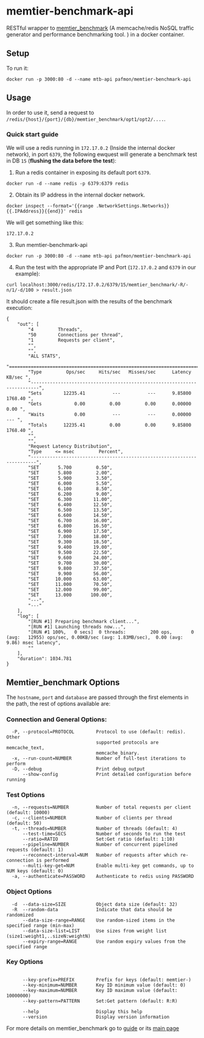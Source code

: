 # memtier-benchmark-api

RESTful wrapper to [memtier_benchmark](https://github.com/RedisLabs/memtier_benchmark) (A memcache/redis NoSQL traffic generator and performance benchmarking tool.
) in a docker container.

## Setup
To run it:
```
docker run -p 3000:80 -d --name mtb-api pafmon/memtier-benchmark-api
```

## Usage
In order to use it, send a request to ``/redis/{host}/{port}/{db}/memtier_benchmark/opt1/opt2/....``.

### Quick start guide

We will use a redis running in ``172.17.0.2`` (Inside the internal docker network), in port ``6379``, the following ewquest will generate a benchmark test in DB ``15`` (**flushing the data before the test**):

1. Run a redis container in exposing its default port ``6379``.
```
docker run -d --name redis -p 6379:6379 redis
```
2. Obtain its IP address in the internal docker network.  
```
docker inspect --format='{{range .NetworkSettings.Networks}}{{.IPAddress}}{{end}}' redis

```
We will get something like this:
```
172.17.0.2
```
3. Run memtier-benchmark-api
```
docker run -p 3000:80 -d --name mtb-api pafmon/memtier-benchmark-api
```
4. Run the test with the appropriate IP and Port (``172.17.0.2`` and ``6379`` in our example):
```
curl localhost:3000/redis/172.17.0.2/6379/15/memtier_benchmark/-R/-n/1/-d/100 > result.json
```
It should create a file result.json with the results of the benchmark execution:

```
{
    "out": [
        "4         Threads",
        "50        Connections per thread",
        "1         Requests per client",
        "",
        "",
        "ALL STATS",
        "=========================================================================",
        "Type         Ops/sec     Hits/sec   Misses/sec      Latency       KB/sec ",
        "-------------------------------------------------------------------------",
        "Sets        12235.41          ---          ---      9.85800      1768.40 ",
        "Gets            0.00         0.00         0.00      0.00000         0.00 ",
        "Waits           0.00          ---          ---      0.00000          --- ",
        "Totals      12235.41         0.00         0.00      9.85800      1768.40 ",
        "",
        "",
        "Request Latency Distribution",
        "Type     <= msec         Percent",
        "------------------------------------------------------------------------",
        "SET       5.700         0.50",
        "SET       5.800         2.00",
        "SET       5.900         3.50",
        "SET       6.000         5.50",
        "SET       6.100         8.50",
        "SET       6.200         9.00",
        "SET       6.300        11.00",
        "SET       6.400        12.50",
        "SET       6.500        13.50",
        "SET       6.600        14.50",
        "SET       6.700        16.00",
        "SET       6.800        16.50",
        "SET       6.900        17.50",
        "SET       7.000        18.00",
        "SET       9.300        18.50",
        "SET       9.400        19.00",
        "SET       9.500        22.50",
        "SET       9.600        24.00",
        "SET       9.700        30.00",
        "SET       9.800        37.50",
        "SET       9.900        56.00",
        "SET      10.000        63.00",
        "SET      11.000        70.50",
        "SET      12.000        99.00",
        "SET      13.000       100.00",
        "---",
        "---"
    ],
    "log": [
        "[RUN #1] Preparing benchmark client...",
        "[RUN #1] Launching threads now...",
        "[RUN #1 100%,   0 secs]  0 threads:         200 ops,       0 (avg:   12955) ops/sec, 0.00KB/sec (avg: 1.83MB/sec),  0.00 (avg:  9.86) msec latency",
        ""
    ],
    "duration": 1034.781
}
```

## Memtier_benchmark Options

The ``hostname``, ``port`` and ``database`` are passed through the first elements in the path, the rest of options available are:

### Connection and General Options:
```
  -P, --protocol=PROTOCOL        Protocol to use (default: redis).  Other
                                 supported protocols are memcache_text,
                                 memcache_binary.
  -x, --run-count=NUMBER         Number of full-test iterations to perform
  -D, --debug                    Print debug output
      --show-config              Print detailed configuration before running
```
### Test Options
```
  -n, --requests=NUMBER          Number of total requests per client (default: 10000)
  -c, --clients=NUMBER           Number of clients per thread (default: 50)
  -t, --threads=NUMBER           Number of threads (default: 4)
      --test-time=SECS           Number of seconds to run the test
      --ratio=RATIO              Set:Get ratio (default: 1:10)
      --pipeline=NUMBER          Number of concurrent pipelined requests (default: 1)
      --reconnect-interval=NUM   Number of requests after which re-connection is performed
      --multi-key-get=NUM        Enable multi-key get commands, up to NUM keys (default: 0)
  -a, --authenticate=PASSWORD    Authenticate to redis using PASSWORD
```
### Object Options
```
  -d  --data-size=SIZE           Object data size (default: 32)
  -R  --random-data              Indicate that data should be randomized
      --data-size-range=RANGE    Use random-sized items in the specified range (min-max)
      --data-size-list=LIST      Use sizes from weight list (size1:weight1,..sizeN:weightN)
      --expiry-range=RANGE       Use random expiry values from the specified range
```
### Key Options
```

      --key-prefix=PREFIX        Prefix for keys (default: memtier-)
      --key-minimum=NUMBER       Key ID minimum value (default: 0)
      --key-maximum=NUMBER       Key ID maximum value (default: 10000000)
      --key-pattern=PATTERN      Set:Get pattern (default: R:R)

      --help                     Display this help
      --version                  Display version information
```
For more details on memtier_benchmark go to [guide](https://redislabs.com/blog/memtier_benchmark-a-high-throughput-benchmarking-tool-for-redis-memcached/) or its [main page](https://github.com/RedisLabs/memtier_benchmark)


